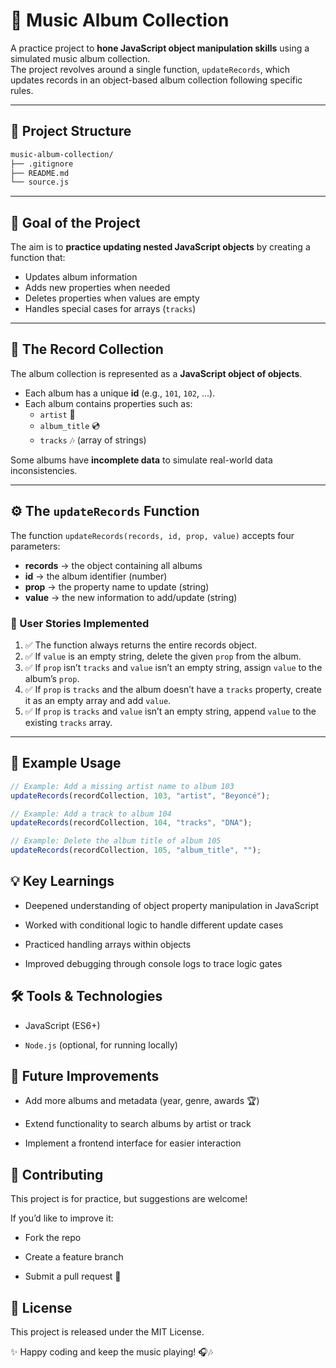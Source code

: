 # 🎵 Music Album Collection

A practice project to **hone JavaScript object manipulation skills** using a simulated music album collection.  
The project revolves around a single function, `updateRecords`, which updates records in an object-based album collection following specific rules.

---

## 📂 Project Structure
```bash
music-album-collection/
├── .gitignore
├── README.md
└── source.js
```


---

## 🎯 Goal of the Project

The aim is to **practice updating nested JavaScript objects** by creating a function that:  

- Updates album information  
- Adds new properties when needed  
- Deletes properties when values are empty  
- Handles special cases for arrays (`tracks`)  

---

## 📝 The Record Collection

The album collection is represented as a **JavaScript object of objects**.  
- Each album has a unique **id** (e.g., `101`, `102`, …).  
- Each album contains properties such as:  
  - `artist` 🎤  
  - `album_title` 💿  
  - `tracks` 🎶 (array of strings)  

Some albums have **incomplete data** to simulate real-world data inconsistencies.

---

## ⚙️ The `updateRecords` Function

The function `updateRecords(records, id, prop, value)` accepts four parameters:

- **records** → the object containing all albums  
- **id** → the album identifier (number)  
- **prop** → the property name to update (string)  
- **value** → the new information to add/update (string)  

### 📌 User Stories Implemented

1. ✅ The function always returns the entire records object.  
2. ✅ If `value` is an empty string, delete the given `prop` from the album.  
3. ✅ If `prop` isn’t `tracks` and `value` isn’t an empty string, assign `value` to the album’s `prop`.  
4. ✅ If `prop` is `tracks` and the album doesn’t have a `tracks` property, create it as an empty array and add `value`.  
5. ✅ If `prop` is `tracks` and `value` isn’t an empty string, append `value` to the existing `tracks` array.  

---

## 🚀 Example Usage

```js
// Example: Add a missing artist name to album 103
updateRecords(recordCollection, 103, "artist", "Beyoncé");

// Example: Add a track to album 104
updateRecords(recordCollection, 104, "tracks", "DNA");

// Example: Delete the album title of album 105
updateRecords(recordCollection, 105, "album_title", "");
```

## 💡 Key Learnings
- Deepened understanding of object property manipulation in JavaScript

- Worked with conditional logic to handle different update cases

- Practiced handling arrays within objects

- Improved debugging through console logs to trace logic gates

## 🛠️ Tools & Technologies
- JavaScript (ES6+)

- `Node.js` (optional, for running locally)

## 🌟 Future Improvements
- Add more albums and metadata (year, genre, awards 🏆)

- Extend functionality to search albums by artist or track

- Implement a frontend interface for easier interaction

## 🤝 Contributing
This project is for practice, but suggestions are welcome!

If you’d like to improve it:

- Fork the repo

- Create a feature branch

- Submit a pull request 🎉

## 📜 License
This project is released under the MIT License.

✨ Happy coding and keep the music playing! 🎧🎶
